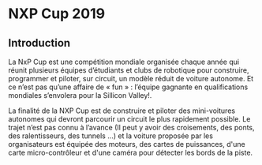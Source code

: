 # NXP Cup 2019

## Introduction

La NxP Cup est une compétition mondiale organisée chaque année qui réunit plusieurs équipes d’étudiants et clubs de robotique pour construire, programmer et piloter, sur circuit, un modèle réduit de voiture autonome. Et ce n’est pas qu’une affaire de « fun » : l’équipe gagnante en qualifications mondiales s’envolera pour la Sillicon Valley!.

La finalité de la NXP Cup est de construire et piloter des mini-voitures autonomes qui devront parcourir un circuit le plus rapidement possible. Le trajet n’est pas connu à l’avance (Il peut y avoir des croisements, des ponts, des ralentisseurs, des tunnels ...) et la voiture proposée par les organisateurs est équipée des moteurs, des cartes de puissances, d'une carte micro-contrôleur et d'une caméra pour détecter les bords de la piste.
